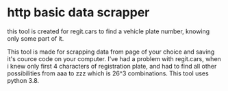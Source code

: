 # http basic data scrapper
 this tool is created for regit.cars to find a vehicle plate number, knowing only some part of it.

This tool is made for scrapping data from page of your choice and saving it's cource code on your computer.
I've had a problem with regit.cars, when i knew only first 4 characters of registration plate, and had to find all other possibilities from aaa to zzz which is 26^3 combinations.
This tool uses python 3.8.